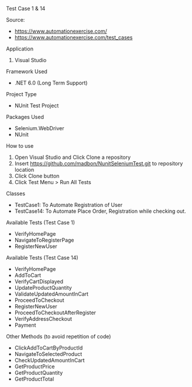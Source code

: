 Test Case 1 & 14

Source: 
- https://www.automationexercise.com/
- https://www.automationexercise.com/test_cases

Application
1. Visual Studio

Framework Used
- .NET 6.0 (Long Term Support)

Project Type
- NUnit Test Project

Packages Used
- Selenium.WebDriver
- NUnit

How to use
1.  Open Visual Studio and Click Clone a repository
2. Insert https://github.com/madbon/NunitSeleniumTest.git to repository location
3. Click Clone button
4. Click Test Menu > Run All Tests

Classes
- TestCase1: To Automate Registration of User
- TestCase14: To Automate Place Order, Registration while checking out.

Available Tests (Test Case 1)
- VerifyHomePage
- NavigateToRegisterPage
- RegisterNewUser

Available Tests (Test Case 14)
- VerifyHomePage
- AddToCart
- VerifyCartDisplayed
- UpdateProductQuantity
- ValidateUpdatedAmountInCart
- ProceedToCheckout
- RegisterNewUser
- ProceedToCheckoutAfterRegister
- VerifyAddressCheckout
- Payment


Other Methods (to avoid repetition of code)
- ClickAddToCartByProductId
- NavigateToSelectedProduct
- CheckUpdatedAmountInCart
- GetProductPrice
- GetProductQuantity
- GetProductTotal



